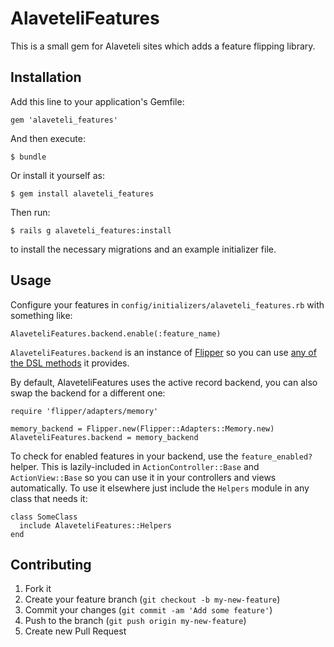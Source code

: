 # AlaveteliFeatures

This is a small gem for Alaveteli sites which adds a feature flipping library.

## Installation

Add this line to your application's Gemfile:

    gem 'alaveteli_features'

And then execute:

    $ bundle

Or install it yourself as:

    $ gem install alaveteli_features

Then run:

    $ rails g alaveteli_features:install

to install the necessary migrations and an example initializer file.

## Usage

Configure your features in `config/initializers/alaveteli_features.rb` with
something like:

    AlaveteliFeatures.backend.enable(:feature_name)

`AlaveteliFeatures.backend` is an instance of [Flipper](https://github.com/jnunemaker/flipper/)
so you can use [any of the DSL methods](https://github.com/jnunemaker/flipper/blob/master/docs/Gates.md)
it provides.

By default, AlaveteliFeatures uses the active record backend, you can also
swap the backend for a different one:

    require 'flipper/adapters/memory'

    memory_backend = Flipper.new(Flipper::Adapters::Memory.new)
    AlaveteliFeatures.backend = memory_backend


To check for enabled features in your backend, use the `feature_enabled?`
helper. This is lazily-included in `ActionController::Base` and
`ActionView::Base` so you can use it in your controllers and views
automatically. To use it elsewhere just include the `Helpers` module in any
class that needs it:

    class SomeClass
      include AlaveteliFeatures::Helpers
    end


## Contributing

1. Fork it
2. Create your feature branch (`git checkout -b my-new-feature`)
3. Commit your changes (`git commit -am 'Add some feature'`)
4. Push to the branch (`git push origin my-new-feature`)
5. Create new Pull Request
